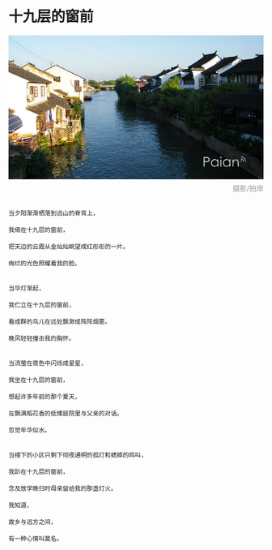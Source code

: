 # 十九层的窗前

![江南梦寻](images/jiangnan.jpg)
<div style="margin-top:-10px;color:#999;text-align:right;">摄影/拍岸</div>

```

当夕阳渐渐栖落到远山的脊背上，

我倚在十九层的窗前，

把天边的云霞从金灿灿眺望成红彤彤的一片。

绚烂的光色照耀着我的脸。


当华灯渐起，

我伫立在十九层的窗前，

看成群的鸟儿在远处飘渺成阵阵烟雾。

晚风轻轻撞击我的胸怀。


当流萤在夜色中闪烁成星星，

我坐在十九层的窗前，

想起许多年前的那个夏天，

在飘满稻花香的低矮庭院里与父亲的对话。

忽觉年华似水。


当楼下的小区只剩下彻夜通明的孤灯和蟋蟀的鸣叫，

我趴在十九层的窗前，

念及放学晚归时母亲留给我的那盏灯火。

我知道，

故乡与远方之间，

有一种心情叫莫名。

```